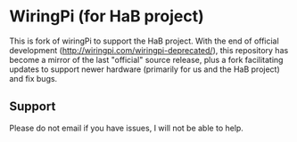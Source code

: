 WiringPi (for HaB project)
==========================

This is fork of wiringPi to support the HaB project.  With the end of official development
(http://wiringpi.com/wiringpi-deprecated/), this repository has become a mirror of the last 
"official" source release, plus a fork facilitating updates to support newer hardware 
(primarily for us and the HaB project) and fix bugs.

Support
-------
Please do not email if you have issues, I will not be able to help.

